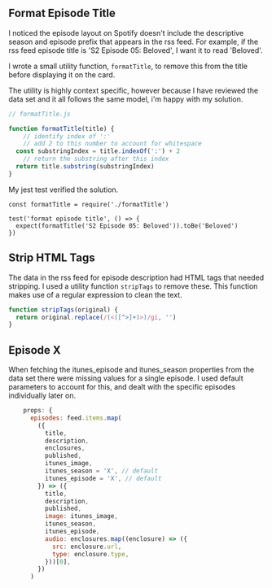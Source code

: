 ## Format Episode Title

I noticed the episode layout on Spotify doesn't include the descriptive season and episode prefix that appears in the rss feed. For example, if the rss feed episode title is 'S2 Episode 05: Beloved', I want it to read 'Beloved'. 

I wrote a small utility function, `formatTitle`, to remove this from the title before displaying it on the card.

The utility is highly context specific, however because I have reviewed the data set and it all follows the same model, i'm happy with my solution. 


```javascript
// formatTitle.js

function formatTitle(title) {
    // identify index of ':'
    // add 2 to this number to account for whitespace
  const substringIndex = title.indexOf(':') + 2
    // return the substring after this index
  return title.substring(substringIndex)
}

```

My jest test verified the solution.

```
const formatTitle = require('./formatTitle')

test('format episode title', () => {
  expect(formatTitle('S2 Episode 05: Beloved')).toBe('Beloved')
})

```

## Strip HTML Tags

The data in the rss feed for episode description had HTML tags that needed stripping. I used a utility function `stripTags` to remove these. This function makes use of a regular expression to clean the text.

```javascript
function stripTags(original) {
  return original.replace(/(<([^>]+)>)/gi, '')
}

```

## Episode X

When fetching the itunes_episode and itunes_season properties from the data set there were missing values for a single episode. I used default parameters to account for this, and dealt with the specific episodes individually later on.

```javascript
    props: {
      episodes: feed.items.map(
        ({
          title,
          description,
          enclosures,
          published,
          itunes_image,
          itunes_season = 'X', // default
          itunes_episode = 'X', // default
        }) => ({
          title,
          description,
          published,
          image: itunes_image,
          itunes_season,
          itunes_episode,
          audio: enclosures.map((enclosure) => ({
            src: enclosure.url,
            type: enclosure.type,
          }))[0],
        })
      )
```